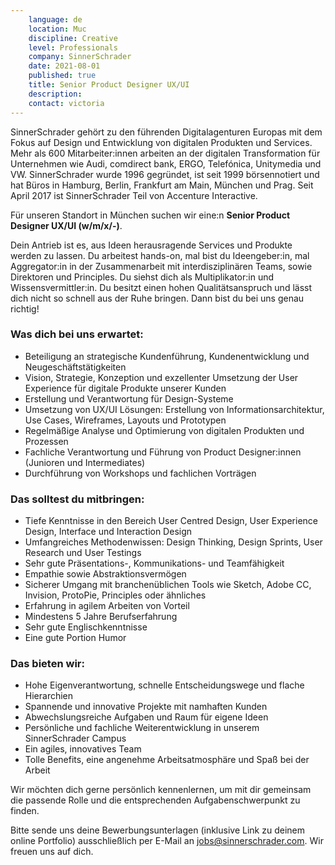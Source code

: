 ```yaml
---
    language: de
    location: Muc
    discipline: Creative
    level: Professionals
    company: SinnerSchrader
    date: 2021-08-01
    published: true
    title: Senior Product Designer UX/UI
    description: 
    contact: victoria
---
```


SinnerSchrader gehört zu den führenden Digitalagenturen Europas mit dem Fokus auf Design und Entwicklung von digitalen Produkten und Services. Mehr als 600 Mitarbeiter:innen arbeiten an der digitalen Transformation für Unternehmen wie Audi, comdirect bank, ERGO, Telefónica, Unitymedia und VW. SinnerSchrader wurde 1996 gegründet, ist seit 1999 börsennotiert und hat Büros in Hamburg, Berlin, Frankfurt am Main, München und Prag. Seit April 2017 ist SinnerSchrader Teil von Accenture Interactive.

Für unseren Standort in München suchen wir eine:n **Senior Product Designer UX/UI (w/m/x/-)**.

Dein Antrieb ist es, aus Ideen herausragende Services und Produkte werden zu lassen. Du arbeitest hands-on, mal bist du Ideengeber:in, mal Aggregator:in in der Zusammenarbeit mit interdisziplinären Teams, sowie Direktoren und Principles. Du siehst dich als Multiplikator:in und Wissensvermittler:in. Du besitzt einen hohen Qualitätsanspruch und lässt dich nicht so schnell aus der Ruhe bringen. Dann bist du bei uns genau richtig!

### Was dich bei uns erwartet:

- Beteiligung an strategische Kundenführung, Kundenentwicklung und Neugeschäftstätigkeiten
- Vision, Strategie, Konzeption und exzellenter Umsetzung der User Experience für digitale Produkte unserer Kunden
- Erstellung und Verantwortung für Design-Systeme
- Umsetzung von UX/UI Lösungen: Erstellung von Informationsarchitektur, Use Cases, Wireframes, Layouts und Prototypen
- Regelmäßige Analyse und Optimierung von digitalen Produkten und Prozessen
- Fachliche Verantwortung und Führung von Product Designer:innen (Junioren und Intermediates)
- Durchführung von Workshops und fachlichen Vorträgen

### Das solltest du mitbringen:

- Tiefe Kenntnisse in den Bereich User Centred Design, User Experience Design, Interface und Interaction Design
- Umfangreiches Methodenwissen: Design Thinking, Design Sprints, User Research und User Testings
- Sehr gute Präsentations-, Kommunikations- und Teamfähigkeit
- Empathie sowie Abstraktionsvermögen
- Sicherer Umgang mit branchenüblichen Tools wie Sketch, Adobe CC, Invision, ProtoPie, Principles oder ähnliches
- Erfahrung in agilem Arbeiten von Vorteil
- Mindestens 5 Jahre Berufserfahrung
- Sehr gute Englischkenntnisse
- Eine gute Portion Humor

### Das bieten wir:

- Hohe Eigenverantwortung, schnelle Entscheidungswege und flache Hierarchien
- Spannende und innovative Projekte mit namhaften Kunden
- Abwechslungsreiche Aufgaben und Raum für eigene Ideen
- Persönliche und fachliche Weiterentwicklung in unserem SinnerSchrader Campus
- Ein agiles, innovatives Team
- Tolle Benefits, eine angenehme Arbeitsatmosphäre und Spaß bei der Arbeit 

Wir möchten dich gerne persönlich kennenlernen, um mit dir gemeinsam die passende Rolle und die entsprechenden Aufgabenschwerpunkt zu finden.

Bitte sende uns deine Bewerbungsunterlagen (inklusive Link zu deinem online Portfolio) ausschließlich per E-Mail an jobs@sinnerschrader.com. Wir freuen uns auf dich.
